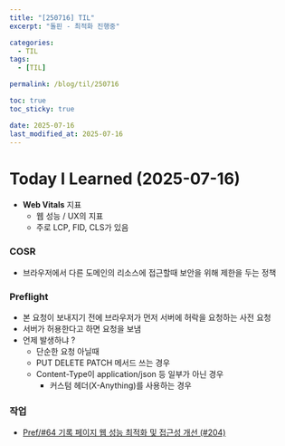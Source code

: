 ```yaml
---
title: "[250716] TIL"
excerpt: "돌핀 - 최적화 진행중"

categories:
  - TIL
tags:
  - [TIL]

permalink: /blog/til/250716

toc: true
toc_sticky: true

date: 2025-07-16
last_modified_at: 2025-07-16
---
```


# Today I Learned (2025-07-16)

- **Web Vitals** 지표
  - 웹 성능 / UX의 지표
  - 주로 LCP, FID, CLS가 있음

### COSR

- 브라우저에서 다른 도메인의 리소스에 접근할때 보안을 위해 제한을 두는 정책

### Preflight

- 본 요청이 보내지기 전에 브라우저가 먼저 서버에 허락을 요청하는 사전 요청
- 서버가 허용한다고 하면 요청을 보냄
- 언제 발생하냐 ?
  - 단순한 요청 아닐때
  - PUT DELETE PATCH 메서드 쓰는 경우
  - Content-Type이 application/json 등 일부가 아닌 경우
    - 커스텀 헤더(X-Anything)를 사용하는 경우

### 작업

- [Pref/#64 기록 페이지 웹 성능 최적화 및 접근성 개선 (#204)](https://github.com/100-hours-a-week/7-team-ddb-fe/pull/204)
